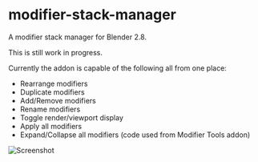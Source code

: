 # modifier-stack-manager
A modifier stack manager for Blender 2.8.

This is still work in progress.

Currently the addon is capable of the following all from one place:
  - Rearrange modifiers
  - Duplicate modifiers
  - Add/Remove modifiers
  - Rename modifiers
  - Toggle render/viewport display
  - Apply all modifiers
  - Expand/Collapse all modifiers (code used from Modifier Tools addon)

![Screenshot](https://i.ibb.co/gzBzzwL/Modifier-Stack-Manager.png)
